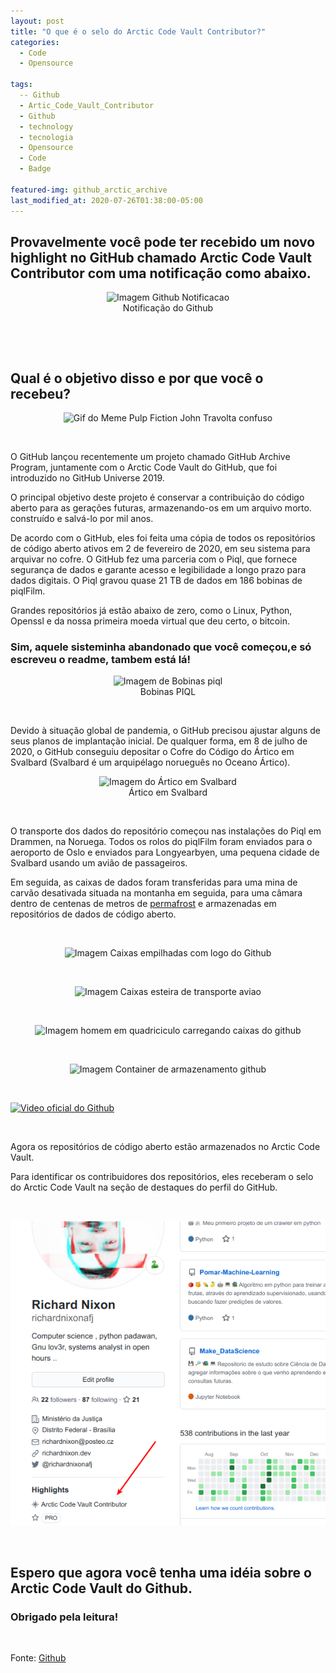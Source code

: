 ```yaml
---
layout: post
title: "O que é o selo do Arctic Code Vault Contributor?"
categories:
  - Code
  - Opensource

tags:
  -- Github
  - Artic_Code_Vault_Contributor
  - Github
  - technology
  - tecnologia
  - Opensource
  - Code
  - Badge

featured-img: github_arctic_archive
last_modified_at: 2020-07-26T01:38:00-05:00
---
```




## Provavelmente você pode ter recebido um novo highlight no GitHub chamado Arctic Code Vault Contributor com uma notificação como abaixo.

<center><img src="https://miro.medium.com/max/372/1*FuHc6EqALIa74Jj_JVtxCA.png" alt="Imagem Github Notificacao" /></center>
<center>Notificação do Github</center>

&nbsp;

&nbsp;

## Qual é o objetivo disso e por que você o recebeu? 



<center><img src="https://media1.tenor.com/images/a828888852e708d9afaaad06c7f9513f/tenor.gif" alt="Gif do Meme Pulp Fiction John Travolta confuso" /></center>

&nbsp;

O GitHub lançou recentemente um projeto chamado GitHub Archive Program, juntamente com o Arctic Code Vault do GitHub, que foi introduzido no GitHub Universe 2019. 

O principal objetivo deste projeto é conservar a contribuição do código aberto para as gerações futuras, armazenando-os em um arquivo morto. construído e salvá-lo por mil anos.


De acordo com o GitHub, eles foi feita uma cópia de todos os repositórios de código aberto ativos em 2 de fevereiro de 2020, em seu sistema para arquivar no cofre. O GitHub fez uma parceria com o Piql, que fornece segurança de dados e garante acesso e legibilidade a longo prazo para dados digitais. O Piql gravou quase 21 TB de dados em 186 bobinas de piqlFilm.

Grandes repositórios já estão abaixo de zero, como o Linux, Python, Openssl e da nossa primeira moeda virtual que deu certo, o bitcoin. 

###  Sim, aquele sisteminha abandonado que você começou,e só escreveu o readme, tambem está lá!


<center><img src="https://i.gzn.jp/img/2020/07/17/github-archive-program-arctic/00_m.jpg" alt="Imagem de Bobinas piql" /></center>

<center>Bobinas PIQL</center>

&nbsp;


Devido à situação global de pandemia, o GitHub precisou ajustar alguns de seus planos de implantação inicial. De qualquer forma, em 8 de julho de 2020, o GitHub conseguiu depositar o Cofre do Código do Ártico em Svalbard (Svalbard é um arquipélago norueguês no Oceano Ártico). 

<center><img src="https://linuxinsider.com/wp-content/uploads/sites/2/2020/01/xl-2019-github-code-vault-1.jpg" alt="Imagem do Ártico em Svalbard" /></center>

<center>Ártico em Svalbard</center>

&nbsp;


O transporte dos dados do repositório começou nas instalações do Piql em Drammen, na Noruega. Todos os rolos do piqlFilm foram enviados para o aeroporto de Oslo e enviados para Longyearbyen, uma pequena cidade de Svalbard usando um avião de passageiros.

 Em seguida, as caixas de dados foram transferidas para uma mina de carvão desativada situada na montanha em seguida, para uma câmara dentro de centenas de metros de [permafrost](https://pt.wikipedia.org/wiki/Pergelissolo#:~:text=O%20permafrost%20ou%20pergelissolo%20(em,seja%3A%20solo%20permanentemente%20congelado).) e armazenadas em repositórios de dados de código aberto.

&nbsp;


<center><img src="https://news.thewindowsclub.com/wp-content/uploads/2020/07/GitHub-Arctic-Code-Vault-1.jpg" alt="Imagem Caixas empilhadas com logo do Github"/></center>


&nbsp;

<center><img src="https://i.kinja-img.com/gawker-media/image/upload/c_scale,f_auto,fl_progressive,pg_1,q_80,w_1600/c3zwogqcwdudvdnjq2sh.jpg" alt="Imagem Caixas esteira de transporte aviao"/></center>

&nbsp;

<center><img src="https://i.kinja-img.com/gawker-media/image/upload/c_scale,f_auto,fl_progressive,pg_1,q_80,w_1600/uel7ugi7rmpkffee34yd.jpg" alt="Imagem homem em quadriciculo carregando caixas do github"/></center>

&nbsp;

<center><img src="https://i.kinja-img.com/gawker-media/image/upload/c_scale,f_auto,fl_progressive,pg_1,q_80,w_1600/gpcjm0mtaembakdbj52r.jpg" alt="Imagem Container de armazenamento github"/></center>

&nbsp;


[![Video oficial do Github](https://img.youtube.com/vi/fzI9FNjXQ0o/0.jpg)](https://www.youtube.com/watch?v=fzI9FNjXQ0o)


&nbsp;


Agora os repositórios de código aberto estão armazenados no Arctic Code Vault. 

Para identificar os contribuidores dos repositórios, eles receberam o selo do Arctic Code Vault na seção de destaques do perfil do GitHub.

&nbsp;

<center><img src="https://raw.githubusercontent.com/richardnixonafj/richardnixonafj.github.io/master/assets/img/posts/my_git.png" alt="Imagem perfil github com seta indicando o Arctic Code Vault Contributor"/></center>

&nbsp;

## Espero que agora você tenha uma idéia sobre o Arctic Code Vault do Github. 

### Obrigado pela leitura!

&nbsp;

Fonte: [Github](https://archiveprogram.github.com/)
